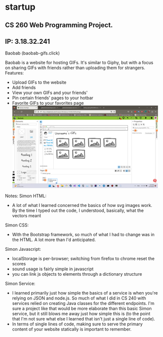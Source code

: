 # startup
CS 260 Web Programming Project.
------------------------
IP: 3.18.32.241
---------------------
Baobab (baobab-gifs.click)

Baobab is a website for hosting GIFs. It's similar to Giphy, but with a focus on sharing GIFs with friends rather than uploading them for strangers.
Features:
- Upload GIFs to the website
- Add friends
- View your own GIFs and your friends'
- Pin certain friends' pages to your hotbar
- Favorite GIFs to your favorites page
![mockup](ninjamock.png)

Notes:
Simon HTML:
- A lot of what I learned concerned the basics of how svg images work. By the time I typed out the code, I understood, basically, what the vectors meant

Simon CSS:
- With the Bootstrap framework, so much of what I had to change was in the HTML. A lot more than I'd anticipated.

Simon Javascript:
- localStorage is per-browser; switching from firefox to chrome reset the scores
- sound usage is fairly simple in javascript
- you can link js objects to elements through a dictionary structure

Simon Service:
- I learned primarily just how simple the basics of a service is when you're relying on JSON and node.js. So much of what I did in CS 240 with services relied on creating Java classes for the different endpoints. I'm sure a project like that would be more elaborate than this basic Simon service, but it still blows me away just how simple this is (to the point that I'm not sure what else I learned that isn't just a single line of code).
- In terms of single lines of code, making sure to serve the primary content of your website statically is important to remember.